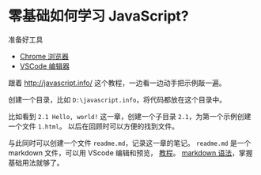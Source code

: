 # 零基础如何学习 JavaScript?

准备好工具

- [Chrome 浏览器](/chrome/)
- [VSCode 编辑器](/note/software/vscode/)

跟着 <http://javascript.info/> 这个教程，一边看一边动手把示例敲一遍。

创建一个目录，比如 `D:\javascript.info`，将代码都放在这个目录中。

比如看到 `2.1 Hello, world!` 这一章，创建一个子目录 `2.1`，为第一个示例创建一个文件 `1.html`。
以后在回顾时可以方便的找到文件。

与此同时可以创建一个文件 `readme.md`，记录这一章的笔记。
`readme.md` 是一个 markdown 文件，可以用 VScode 编辑和预览，
[教程](/note/software/vscode/languages/markdown/)。
[markdown 语法](/github/markdown/)，掌握基础用法就够了。
